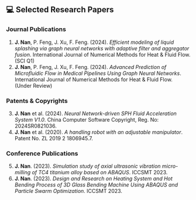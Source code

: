 ## 💻 Selected Research Papers

### Journal Publications
1.  **J. Nan**, P. Feng, J. Xu, F. Feng. (2024). *Efficient modeling of liquid splashing via graph neural networks with adaptive filter and aggregator fusion*. International Journal of Numerical Methods for Heat & Fluid Flow. (SCI Q1)
2.  **J. Nan**, P. Feng, J. Xu, F. Feng. (2024). *Advanced Prediction of Microfluidic Flow in Medical Pipelines Using Graph Neural Networks*. International Journal of Numerical Methods for Heat & Fluid Flow. (Under Review)

### Patents & Copyrights
3.  **J. Nan** et al. (2024). *Neural Network-driven SPH Fluid Acceleration System V1.0*. China Computer Software Copyright, Reg. No: 2024SR0821036.
4.  **J. Nan** et al. (2020). *A handling robot with an adjustable manipulator*. Patent No. ZL 2019 2 1806945.7.

### Conference Publications
5.  **J. Nan**. (2023). *Simulation study of axial ultrasonic vibration micro-milling of TC4 titanium alloy based on ABAQUS*. ICCSMT 2023.
6.  **J. Nan**. (2023). *Design and Research on Heating System and Hot Bending Process of 3D Glass Bending Machine Using ABAQUS and Particle Swarm Optimization*. ICCSMT 2023.
